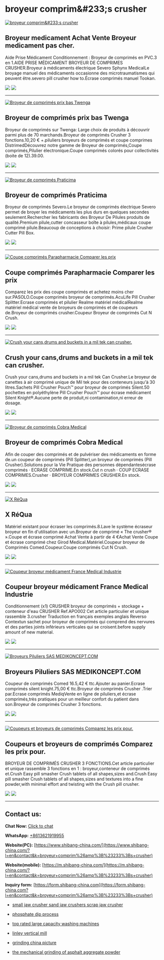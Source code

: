 # broyeur comprim&amp;#233;s crusher

<a href="https://swt.shibang-china.com/?l=en&img&k=broyeur+comprim%26amp%3B%23233%3Bs+crusher" target="_blank">![broyeur comprim&amp;#233;s crusher](http://static.shibang-china.com/all-800x300/1244.jpg)</a>

## Broyeur medicament Achat Vente Broyeur medicament pas cher.
Aide Prise Médicament Conditionnement : Broyeur de comprimés en PVC.3 en 1.AIDE PRISE MÉDICAMENT BROYEUR DE COMPRIMES CRUSHER.Broyeur à médicaments électrique Severo Sphynx MedicalLe broyage manuel des médicaments occasionne des microtraumatismes qui peuvent être.severo pill crusher how to.Écrase comprimés manuel Tookan.


<a href="https://whatsapp.shibangsoft.com/WhatsApp.php" target="_blank" title="WhatsApp">![](http://static.shibang-china.com/icon/whatsapp.png)</a> <a href="https://swt.shibang-china.com/?l=en&icon&k=broyeur+comprim%26amp%3B%23233%3Bs+crusher" target="_blank">![](http://static.shibang-china.com/icon/chat-en.png)</a>

---

<a href="https://swt.shibang-china.com/?l=en&img&k=broyeur+comprim%26amp%3B%23233%3Bs+crusher" target="_blank">![Broyeur de comprimés prix bas Twenga](http://static.shibang-china.com/all-800x300/872.jpg)</a>

## Broyeur de comprimés prix bas Twenga
Broyeur de comprimés sur Twenga: Large choix de produits à découvrir parmi plus de 70 marchands.Broyeur de comprimés Crusher 3 fonctions.10,20 € +.piluliers broyeurs de comprimés et coupe comprimes DistrimedDécouvrez notre gamme de Broyeur de comprimés,Coupe comprimés,Pilulier électronique.Coupe comprimés colorés pour collectivités (boite de 12).39.00.


<a href="https://whatsapp.shibangsoft.com/WhatsApp.php" target="_blank" title="WhatsApp">![](http://static.shibang-china.com/icon/whatsapp.png)</a> <a href="https://swt.shibang-china.com/?l=en&icon&k=broyeur+comprim%26amp%3B%23233%3Bs+crusher" target="_blank">![](http://static.shibang-china.com/icon/chat-en.png)</a>

---

<a href="https://swt.shibang-china.com/?l=en&img&k=broyeur+comprim%26amp%3B%23233%3Bs+crusher" target="_blank">![Broyeur de comprimés Praticima](http://static.shibang-china.com/all-800x300/89.jpg)</a>

## Broyeur de comprimés Praticima
Broyeur de comprimés Severo.Le broyeur de comprimés électrique Severo permet de broyer les médicaments les plus durs en quelques secondes seulement.Rechercher les fabricants des Broyeur De Pilules produits de qualité.Premium pilule,cutter concasseur boîte à pilules,médicaux coupe comprimé pilule.Beaucoup de conceptions à choisir: Prime pilule Crusher Cutter Pill Box.


<a href="https://whatsapp.shibangsoft.com/WhatsApp.php" target="_blank" title="WhatsApp">![](http://static.shibang-china.com/icon/whatsapp.png)</a> <a href="https://swt.shibang-china.com/?l=en&icon&k=broyeur+comprim%26amp%3B%23233%3Bs+crusher" target="_blank">![](http://static.shibang-china.com/icon/chat-en.png)</a>

---

<a href="https://swt.shibang-china.com/?l=en&img&k=broyeur+comprim%26amp%3B%23233%3Bs+crusher" target="_blank">![Coupe comprimés Parapharmacie Comparer les prix](http://static.shibang-china.com/all-800x300/935.jpg)</a>

## Coupe comprimés Parapharmacie Comparer les prix
Comparez les prix des coupe comprimés et achetez moins cher sur.PASOLO.Coupe comprimés broyeur de comprimés.AcuLife Pill Crusher Splitter.Ecrase comprimés et pilulier Realme matériel médicalRealme matériel médical vente de broyeurs de comprimés et de coupeurs de.Broyeur de comprimés crusher.Coupeur Broyeur de comprimés Cut N Crush.


<a href="https://whatsapp.shibangsoft.com/WhatsApp.php" target="_blank" title="WhatsApp">![](http://static.shibang-china.com/icon/whatsapp.png)</a> <a href="https://swt.shibang-china.com/?l=en&icon&k=broyeur+comprim%26amp%3B%23233%3Bs+crusher" target="_blank">![](http://static.shibang-china.com/icon/chat-en.png)</a>

---

<a href="https://swt.shibang-china.com/?l=en&img&k=broyeur+comprim%26amp%3B%23233%3Bs+crusher" target="_blank">![Crush your cans,drums and buckets in a mil tek can crusher.](http://static.shibang-china.com/all-800x300/801.jpg)</a>

## Crush your cans,drums and buckets in a mil tek can crusher.
Crush your cans,drums and buckets in a mil tek Can Crusher.Le broyeur de canettes à air comprimé unique de Mil tek pour des conteneurs jusqu&#39;à 30 litres.Sachets Pill Crusher Pouch™ pour broyeur de comprimés Silent.50 pochettes en polyéthylène Pill Crusher Pouch™ pour écrase médicament Silent Knight®.Aucune perte de produit,ni contamination,ni erreur de dosage.


<a href="https://whatsapp.shibangsoft.com/WhatsApp.php" target="_blank" title="WhatsApp">![](http://static.shibang-china.com/icon/whatsapp.png)</a> <a href="https://swt.shibang-china.com/?l=en&icon&k=broyeur+comprim%26amp%3B%23233%3Bs+crusher" target="_blank">![](http://static.shibang-china.com/icon/chat-en.png)</a>

---

<a href="https://swt.shibang-china.com/?l=en&img&k=broyeur+comprim%26amp%3B%23233%3Bs+crusher" target="_blank">![Broyeur de comprimés Cobra Medical](http://static.shibang-china.com/all-800x300/897.jpg)</a>

## Broyeur de comprimés Cobra Medical
Afin de couper des comprimés et de pulvériser des médicaments en forme de.un coupeur de comprimés (Pill Splitter),un broyeur de comprimés (Pill Crusher).Solutions pour la Vie Pratique des personnes dépendantesécrase comprimés &middot; ECRASE COMPRIME.En stock.Cut n crush &middot; COUP ECRASE COMPRIMES.Crusher &middot; BROYEUR COMPRIMES CRUSHER.En stock.


<a href="https://whatsapp.shibangsoft.com/WhatsApp.php" target="_blank" title="WhatsApp">![](http://static.shibang-china.com/icon/whatsapp.png)</a> <a href="https://swt.shibang-china.com/?l=en&icon&k=broyeur+comprim%26amp%3B%23233%3Bs+crusher" target="_blank">![](http://static.shibang-china.com/icon/chat-en.png)</a>

---

<a href="https://swt.shibang-china.com/?l=en&img&k=broyeur+comprim%26amp%3B%23233%3Bs+crusher" target="_blank">![X RéQua](http://static.shibang-china.com/all-800x300/840.jpg)</a>

## X RéQua
Matériel existant pour écraser les comprimés.8.Lave le système écraseur broyeur en fin d&#39;utilisation avec un.Broyeur de comprimé « The crusher® ».Coupe et écrase comprimé Achat Vente à partir de 4 €Achat Vente Coupe et écrase comprimé chez Girod Medical.Matériel.Coupeur broyeur de Comprimés Comed.Coupeur.Coupe comprimés Cut N Crush.


<a href="https://whatsapp.shibangsoft.com/WhatsApp.php" target="_blank" title="WhatsApp">![](http://static.shibang-china.com/icon/whatsapp.png)</a> <a href="https://swt.shibang-china.com/?l=en&icon&k=broyeur+comprim%26amp%3B%23233%3Bs+crusher" target="_blank">![](http://static.shibang-china.com/icon/chat-en.png)</a>

---

<a href="https://swt.shibang-china.com/?l=en&img&k=broyeur+comprim%26amp%3B%23233%3Bs+crusher" target="_blank">![Coupeur broyeur médicament France Medical Industrie](http://static.shibang-china.com/all-800x300/1436.jpg)</a>

## Coupeur broyeur médicament France Medical Industrie
Conditionnement (x1) CRUSHER broyeur de comprimés + stockage + conteneur d&#39;eau CRUSHER Ref.APO002 Cet article particulier et unique rassemble 3.crusher Traduction en français exemples anglais Reverso Contextun sachet pour broyeur de comprimés qui comprend des nervures et des parties joints inférieurs verticales qui se croisent.before supply amount of new material.


<a href="https://whatsapp.shibangsoft.com/WhatsApp.php" target="_blank" title="WhatsApp">![](http://static.shibang-china.com/icon/whatsapp.png)</a> <a href="https://swt.shibang-china.com/?l=en&icon&k=broyeur+comprim%26amp%3B%23233%3Bs+crusher" target="_blank">![](http://static.shibang-china.com/icon/chat-en.png)</a>

---

<a href="https://swt.shibang-china.com/?l=en&img&k=broyeur+comprim%26amp%3B%23233%3Bs+crusher" target="_blank">![Broyeurs Piluliers SAS MEDIKONCEPT.COM](http://static.shibang-china.com/all-800x300/8.jpg)</a>

## Broyeurs Piluliers SAS MEDIKONCEPT.COM
Coupeur de comprimés Comed 16.5,42 € ttc.Ajouter au panier.Ecrase comprimés silent knight.75,00 € ttc.Broyeur de comprimés Crusher .Trier par.Ecrase comprimés MediqVente en ligne de piluliers,et écrase comprimés,très pratiques pour un meilleur confort du patient dans son.Broyeur de comprimés Crusher 3 fonctions.


<a href="https://whatsapp.shibangsoft.com/WhatsApp.php" target="_blank" title="WhatsApp">![](http://static.shibang-china.com/icon/whatsapp.png)</a> <a href="https://swt.shibang-china.com/?l=en&icon&k=broyeur+comprim%26amp%3B%23233%3Bs+crusher" target="_blank">![](http://static.shibang-china.com/icon/chat-en.png)</a>

---

<a href="https://swt.shibang-china.com/?l=en&img&k=broyeur+comprim%26amp%3B%23233%3Bs+crusher" target="_blank">![Coupeurs et broyeurs de comprimés Comparez les prix pour.](http://static.shibang-china.com/all-800x300/64.jpg)</a>

## Coupeurs et broyeurs de comprimés Comparez les prix pour.
BROYEUR DE COMPRIMÉS CRUSHER 3 FONCTIONS.Cet article particulier et unique rassemble 3 fonctions en 1 : broyeur,conteneur de comprimés et.Crush Easy pill smasher Crush tablets of all shapes,sizes and.Crush Easy pill smasher Crush tablets of all shapes,sizes and textures into a fine powder,with minimal effort and twisting with the Crush pill crusher.


<a href="https://whatsapp.shibangsoft.com/WhatsApp.php" target="_blank" title="WhatsApp">![](http://static.shibang-china.com/icon/whatsapp.png)</a> <a href="https://swt.shibang-china.com/?l=en&icon&k=broyeur+comprim%26amp%3B%23233%3Bs+crusher" target="_blank">![](http://static.shibang-china.com/icon/chat-en.png)</a>

---
## Contact us:

**Chat Now:** [Click to chat](https://swt.shibang-china.com?l=en&contact&k=broyeur+comprim%26amp%3B%23233%3Bs+crusher)

**WhatsApp:**  [+8613621919955](https://whatsapp.shibangsoft.com/WhatsApp.php)

**Website(PC):** [https://www.shibang-china.com/](https://www.shibang-china.com/?l=en&contact&k=broyeur+comprim%26amp%3B%23233%3Bs+crusher)

**Website(mobile):** [https://m.shibang-china.com/](https://m.shibang-china.com/?l=en&contact&k=broyeur+comprim%26amp%3B%23233%3Bs+crusher)

**Inquiry form:** [https://form.shibang-china.com](https://form.shibang-china.com?l=en&contact&k=broyeur+comprim%26amp%3B%23233%3Bs+crusher)

* [small jaw crusher sand jaw crushers scrap jaw crusher](../132/small%20jaw%20crusher%20sand%20jaw%20crushers%20scrap%20jaw%20crusher.md)

* [phosphate dip process](../127/phosphate%20dip%20process.md)

* [top rated large capacity washing machines](../126/top%20rated%20large%20capacity%20washing%20machines.md)

* [linley vertical mill](../132/linley%20vertical%20mill.md)

* [grinding china picture](../132/grinding%20china%20picture.md)

* [the mechanical grinding of asphalt aggregate powder](../134/the%20mechanical%20grinding%20of%20asphalt%20aggregate%20powder.md)